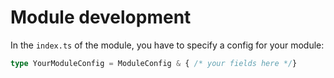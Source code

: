 # Module development

In the `index.ts` of the module, you have to specify a config for your module:

```ts
type YourModuleConfig = ModuleConfig & { /* your fields here */}
```
